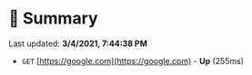# 📖 Summary
Last updated: **3/4/2021, 7:44:38 PM**

- `GET` [https://google.com](https://google.com) - **Up** (255ms)
